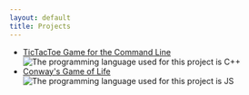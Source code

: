 ```yaml
---
layout: default
title: Projects
---
```

- [TicTacToe Game for the Command Line](https://github.com/tessapower/tictactoe) <img alt="The programming language used for this project is C++" src="/assets/tags/cpp.svg" class="lang-tag"/>
- [Conway's Game of Life](https://github.com/tessapower/game-of-life) <img alt="The programming language used for this project is JS" src="/assets/tags/js.svg" class="lang-tag"/> 

